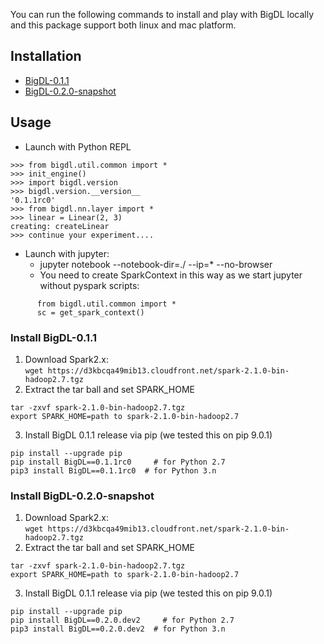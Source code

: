 You can run the following commands to install and play with BigDL locally and this package support both linux and mac platform.

## Installation ##
  * [BigDL-0.1.1](#BigDL-0.1.1)
  * [BigDL-0.2.0-snapshot](#BigDL-0.2.0-snapshot)
  
## Usage ##

* Launch with Python REPL
```
>>> from bigdl.util.common import *
>>> init_engine()
>>> import bigdl.version
>>> bigdl.version.__version__
'0.1.1rc0'
>>> from bigdl.nn.layer import *
>>> linear = Linear(2, 3)
creating: createLinear
>>> continue your experiment....
```
* Launch with jupyter:
   * jupyter notebook --notebook-dir=./ --ip=* --no-browser
   * You need to create SparkContext in this way as we start jupyter without pyspark scripts:
```
      from bigdl.util.common import *
      sc = get_spark_context()
```

<a name="BigDL-0.1.1"></a>
### Install BigDL-0.1.1 ###

1. Download Spark2.x:  
```wget https://d3kbcqa49mib13.cloudfront.net/spark-2.1.0-bin-hadoop2.7.tgz ```
2. Extract the tar ball and set SPARK_HOME
```
tar -zxvf spark-2.1.0-bin-hadoop2.7.tgz
export SPARK_HOME=path to spark-2.1.0-bin-hadoop2.7
```
3. Install BigDL 0.1.1 release via pip (we tested this on pip 9.0.1)
```
pip install --upgrade pip
pip install BigDL==0.1.1rc0     # for Python 2.7
pip3 install BigDL==0.1.1rc0  # for Python 3.n
```

<a name="BigDL-0.2.0-snapshot"></a>
### Install BigDL-0.2.0-snapshot ###

1. Download Spark2.x:  
```wget https://d3kbcqa49mib13.cloudfront.net/spark-2.1.0-bin-hadoop2.7.tgz ```
2. Extract the tar ball and set SPARK_HOME
```
tar -zxvf spark-2.1.0-bin-hadoop2.7.tgz
export SPARK_HOME=path to spark-2.1.0-bin-hadoop2.7
```
3. Install BigDL 0.1.1 release via pip (we tested this on pip 9.0.1)
```
pip install --upgrade pip
pip install BigDL==0.2.0.dev2     # for Python 2.7
pip3 install BigDL==0.2.0.dev2  # for Python 3.n
```


